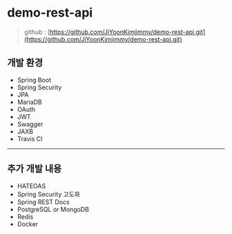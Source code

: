 # demo-rest-api
> github : [https://github.com/JiYoonKimjimmy/demo-rest-api.git](https://github.com/JiYoonKimjimmy/demo-rest-api.git)
## 개발 환경
* Spring Boot
* Spring Security
* JPA
* MariaDB
* OAuth
* JWT
* Swagger
* JAXB
* Travis CI

---

## 추가 개발 내용
* HATEOAS
* Spring Security 고도화
* Spring REST Docs
* PostgreSQL or MongoDB
* Redis
* Docker
